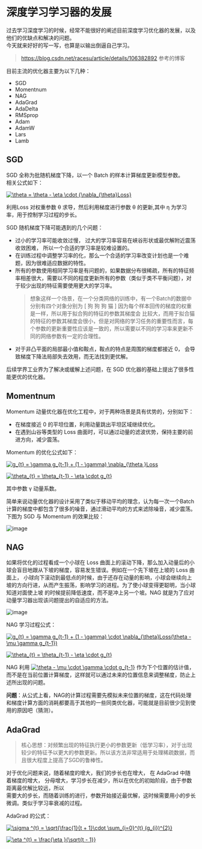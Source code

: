 # 深度学习学习器的发展

过去学习深度学习的时候，经常不能很好的阐述目前深度学习优化器的发展，以及他们的优缺点和解决的问题。  
今天就来好好的写一写，也算是以输出倒逼自己学习。

> https://blog.csdn.net/racesu/article/details/106382892  参考的博客

目前主流的优化器主要为以下几种：

* SGD
* Momentnum
* NAG 
* AdaGrad 
* AdaDelta
* RMSprop
* Adam
* AdamW
* Lars
* Lamb

## SGD

SGD 全称为批随机梯度下降，以一个 Batch 的样本计算梯度更新模型参数。  
相关公式如下：  

<a href="https://www.codecogs.com/eqnedit.php?latex=\theta&space;=&space;\theta&space;-&space;\eta&space;\cdot&space;{\nabla_{\theta}Loss}" target="_blank"><img src="https://latex.codecogs.com/gif.latex?\theta&space;=&space;\theta&space;-&space;\eta&space;\cdot&space;{\nabla_{\theta}Loss}" title="\theta = \theta - \eta \cdot {\nabla_{\theta}Loss}" /></a>

利用Loss 对权重参数 θ 求导，然后利用梯度进行参数 θ 的更新,其中 η 为学习率，用于控制学习过程的步长。  

SGD 随机梯度下降可能遇到的几个问题：

* 过小的学习率可能收敛过慢， 过大的学习率容易在峡谷形状或最优解附近震荡收敛困难， 所以一个合适的学习率是较难设置的。
* 在训练过程中调整学习率的化，那么一个合适的学习率改变计划也是一个难题，因为很难适应数据的特性。
* 所有的参数使用相同学习率是有问题的，如果数据分布很稀疏，所有的特征频率相差很大，需要以不同的程度更新所有的参数（类似于类不平衡问题），对于较少出现的特征需要使用更大的学习率。  
    > 想象这样一个场景，在一个分类网络的训练中，有一个Batch的数据中分别有四个对象分别为 [ 狗 狗 狗 猫 ] 因为每个样本回传的梯度的权重是一样，所以用于拟合狗的特征的参数其梯度会
    > 比较大，而用于拟合猫的特征的参数其梯度会很小，但是对网络的学习任务的重要性而言，每个参数的更新重要性应该是一致的，所以需要以不同的学习率来更新不同的网络参数有一定的合理性。
* 对于非凸平面的局部最小值和鞍点，鞍点的特点是周围的梯度都接近 0， 会导致梯度下降法局部失去效用，而无法找到更优解。

后续学界工业界为了解决或缓解上述问题，在 SGD 优化器的基础上提出了很多性能更优的优化器。

## Momentnum

Momentum 动量优化器在优化工程中，对于两种场景是具有优势的，分别如下：  

* 在梯度接近 0 的平坦位置，利用动量跳出平坦区域继续优化。
* 在遇到山谷等类型的 Loss 曲面时，可以通过动量的滤波优势，保持主要的前进方向，减少震荡。  

Momentum 的优化公式如下：

<a href="https://www.codecogs.com/eqnedit.php?latex=g_{t}&space;=&space;\gamma&space;g_{t-1}&space;&plus;&space;(1&space;-&space;\gamma)&space;\nabla_{\theta&space;}Loss" target="_blank"><img src="https://latex.codecogs.com/gif.latex?g_{t}&space;=&space;\gamma&space;g_{t-1}&space;&plus;&space;(1&space;-&space;\gamma)&space;\nabla_{\theta&space;}Loss" title="g_{t} = \gamma g_{t-1} + (1 - \gamma) \nabla_{\theta }Loss" /></a>  

<a href="https://www.codecogs.com/eqnedit.php?latex=\theta_{t}&space;=&space;\theta_{t-1}&space;-&space;\eta&space;\cdot&space;g_{t}" target="_blank"><img src="https://latex.codecogs.com/gif.latex?\theta_{t}&space;=&space;\theta_{t-1}&space;-&space;\eta&space;\cdot&space;g_{t}" title="\theta_{t} = \theta_{t-1} - \eta \cdot g_{t}" /></a>

其中参数 γ 动量系数。  

简单来说动量优化器的设计采用了类似于移动平均的理念，认为每一次一个Batch计算的梯度中都包含了很多的噪音，通过滑动平均的方式来滤除噪音，减少震荡。  
下图为 SGD 与 Momentum 的效果比较： 

![image](https://user-images.githubusercontent.com/78289886/121833002-fc807000-ccfd-11eb-8849-2d3a89a45e37.png)

## NAG

如果将优化的过程看成一个小球在 Loss 曲面上的滚动下降，那么加入动量后的小球会盲目地跟从下坡的梯度，容易发生错误。例如在一个先下坡在上坡的 Loss 曲面上，
小球向下滚动到最低点的时候，由于还存在动量的影响，小球会继续向上坡的方向行进，从而产生振荡，影响学习的进程。为了使小球变得更聪明，当小球知道对面使上坡
的时候提前降低速度，而不是冲上另一个坡。NAG 就是为了应对动量学习器出现该问题提出的自适应的方法。

![image](https://user-images.githubusercontent.com/78289886/122141670-62950080-ce80-11eb-908c-1ae2716836bd.png)

NAG 学习过程公式：  

<a href="https://www.codecogs.com/eqnedit.php?latex=g_{t}&space;=&space;\gamma&space;g_{t-1}&space;&plus;&space;(1&space;-&space;\gamma)&space;\cdot&space;\nabla_{\theta}Loss(\theta&space;-&space;\mu&space;\gamma&space;g_{t-1})" target="_blank"><img src="https://latex.codecogs.com/gif.latex?g_{t}&space;=&space;\gamma&space;g_{t-1}&space;&plus;&space;(1&space;-&space;\gamma)&space;\cdot&space;\nabla_{\theta}Loss(\theta&space;-&space;\mu&space;\gamma&space;g_{t-1})" title="g_{t} = \gamma g_{t-1} + (1 - \gamma) \cdot \nabla_{\theta}Loss(\theta - \mu \gamma g_{t-1})" /></a>

<a href="https://www.codecogs.com/eqnedit.php?latex=\theta_{t}&space;=&space;\theta_{t-1}&space;-&space;\eta&space;\cdot&space;g_{t}" target="_blank"><img src="https://latex.codecogs.com/gif.latex?\theta_{t}&space;=&space;\theta_{t-1}&space;-&space;\eta&space;\cdot&space;g_{t}" title="\theta_{t} = \theta_{t-1} - \eta \cdot g_{t}" /></a>

NAG 利用 <a href="https://www.codecogs.com/eqnedit.php?latex=\theta&space;-&space;\mu&space;\cdot&space;\gamma&space;\cdot&space;g_{t-1}" target="_blank"><img src="https://latex.codecogs.com/gif.latex?\theta&space;-&space;\mu&space;\cdot&space;\gamma&space;\cdot&space;g_{t-1}" title="\theta - \mu \cdot \gamma \cdot g_{t-1}" /></a> 作为下个位置的估计值，而不是在当前位置计算梯度，这样就可以通过未来的位置信息来调整梯度，防止上述所出现的问题。

**问题**：从公式上看，NAG的计算过程需要先模拟未来位置的梯度，这在代码处理和梯度计算方面的消耗都要高于其他的一些同类优化器，可能就是目前很少见到使用的原因吧（猜测）。

## AdaGrad

> 核心思想：对频繁出现的特征执行更小的参数更新（低学习率），对于出现较少的特征予以更大的参数更新。所以该方法非常适用于处理稀疏数据，而且很大程度上提高了SGD的鲁棒性。

对于优化问题来说，随着梯度的增大，我们的步长也在增大， 在 AdaGrad 中随着梯度的增大， 分母增大，学习步长在减少，所以在优化的初始阶段，由于参数距离最优解比较远，所以  
需要大的步长，而随着训练的进行，参数开始接近最优解，这时候需要用小的步长微调。类似于学习率衰减的过程。

AdaGrad 的公式：  

<a href="https://www.codecogs.com/eqnedit.php?latex=\sigma&space;^{t}&space;=&space;\sqrt{\frac{1}{t&space;&plus;&space;1}\cdot&space;\sum_{i=0}^{t}&space;(g_{i})^{2}}" target="_blank"><img src="https://latex.codecogs.com/gif.latex?\sigma&space;^{t}&space;=&space;\sqrt{\frac{1}{t&space;&plus;&space;1}\cdot&space;\sum_{i=0}^{t}&space;(g_{i})^{2}}" title="\sigma ^{t} = \sqrt{\frac{1}{t + 1}\cdot \sum_{i=0}^{t} (g_{i})^{2}}" /></a>  

<a href="https://www.codecogs.com/eqnedit.php?latex=\eta&space;^{t}&space;=&space;\frac{\eta&space;}{\sqrt{t&space;-&space;1}}" target="_blank"><img src="https://latex.codecogs.com/gif.latex?\eta&space;^{t}&space;=&space;\frac{\eta&space;}{\sqrt{t&space;-&space;1}}" title="\eta ^{t} = \frac{\eta }{\sqrt{t - 1}}" /></a>  





